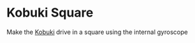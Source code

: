 Kobuki Square
=============

Make the [Kobuki](http://kobuki.yujinrobot.com/wiki/online-user-guide/)
drive in a square using the internal gyroscope


